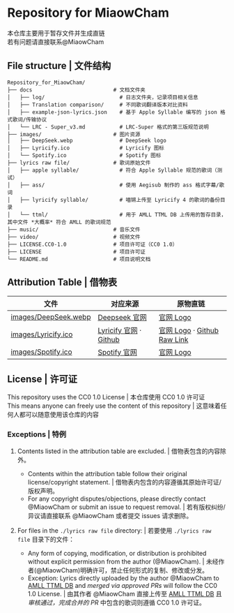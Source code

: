 # Repository for MiaowCham
本仓库主要用于暂存文件并生成直链  
若有问题请直接联系@MiaowCham

## File structure | 文件结构
```
Repository_for_MiaowCham/
├── docs                          # 文档文件夹
│   ├── log/                        # 日志文件夹，记录项目相关信息
│   ├── Translation comparison/     # 不同歌词翻译版本对比资料
│   ├── example-json-lyrics.json    # 基于 Apple Syllable 编写的 json 格式歌词/传输协议
│   └── LRC - Super_v3.md           # LRC-Super 格式的第三版规范说明
├── images/                       # 图片资源
│   ├── DeepSeek.webp               # DeepSeek logo 
│   ├── Lyricify.ico                # Lyricify 图标
│   └── Spotify.ico                 # Spotify 图标
├── lyrics raw file/              # 歌词原始文件
│   ├── apple syllable/             # 符合 Apple Syllable 规范的歌词（测试）
│   ├── ass/                        # 使用 Aegisub 制作的 ass 格式字幕/歌词
│   ├── lyricify syllable/          # 喵锵上传至 Lyricify 4 的歌词的备份目录
│   └── ttml/                       # 用于 AMLL TTML DB 上传用的暂存目录，其中文件 *大概率* 符合 AMLL 的歌词规范
├── music/                        # 音乐文件
├── video/                        # 视频文件
├── LICENSE.CC0-1.0               # 项目许可证（CC0 1.0）
├── LICENSE                       # 项目许可证
└── README.md                     # 项目说明文档
```

## Attribution Table | 借物表
|文件|对应来源|原物直链|
|-|-|-|
|[images/DeepSeek.webp](images/DeepSeek.webp)|[Deepseek 官网](https://www.deepseek.com/)|[官网 Logo](https://cdn.deepseek.com/logo.png?x-image-process=image%2Fresize%2Cw_828)|
|[images/Lyricify.ico](images/Lyricify.ico)|[Lyricify 官网](https://lyricify.app/) · [Github](https://github.com/WXRIW/Lyricify-App/blob/main/images/lyricify_icon.png)|[官网 Logo](https://lyricify.app/_asset/Lyricify-icon.BDCo8SZW.png) · [Github Raw Link](https://raw.githubusercontent.com/WXRIW/Lyricify-App/refs/heads/main/images/lyricify_icon.png)|
|[images/Spotify.ico](images/Spotify.ico)|[Spotify 官网](https://open.spotify.com/)|[官网 Logo](https://open.spotify.com/favicon.ico)

## License  |  许可证  
This repository uses the CC0 1.0 License  |  本仓库使用 CC0 1.0 许可证  
This means anyone can freely use the content of this repository  |  这意味着任何人都可以随意使用该仓库的内容  

### Exceptions  |  特例  
1. Contents listed in the attribution table are excluded.  |  借物表包含的内容除外。  
   - Contents within the attribution table follow their original license/copyright statement.  |  借物表内包含的内容遵循其原始许可证/版权声明。  
   - For any copyright disputes/objections, please directly contact @MiaowCham or submit an issue to request removal.  |  若有版权纠纷/异议请直接联系 @MiaowCham 或者提交 issues 请求删除。  

2. For files in the `./lyrics raw file` directory:  |  若要使用 `./lyrics raw file` 目录下的文件：  
   - Any form of copying, modification, or distribution is prohibited without explicit permission from the author (@MiaowCham).  |  未经作者(@MiaowCham)明确许可，禁止任何形式的复制、修改或分发。  
   - Exception: Lyrics directly uploaded by the author @MiaowCham to [AMLL TTML DB](https://github.com/Steve-xmh/amll-ttml-db) and *merged via approved PRs* will follow the CC0 1.0 License.  |  由其作者 @MiaowCham 直接上传至 [AMLL TTML DB](https://github.com/Steve-xmh/amll-ttml-db) 且 *审核通过，完成合并的 PR* 中包含的歌词则遵循 CC0 1.0 许可证。  
